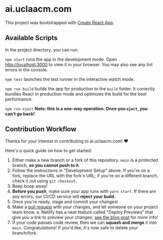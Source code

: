 # ai.uclaacm.com

This project was bootstrapped with [Create React App](https://github.com/facebook/create-react-app).

## Available Scripts

In the project directory, you can run:

`npm start` runs the app in the development mode. Open [http://localhost:3000](http://localhost:3000) to view it in your browser. You may also see any lint errors in the console.

`npm test` launches the test runner in the interactive watch mode.

`npm run build` builds the app for production to the `build` folder. It correctly bundles React in production mode and optimizes the build for the best performance.

`npm run eject` **Note: this is a one-way operation. Once you `eject`, you can't go back!**

## Contribution Workflow

Thanks for your interest in contributing to ai.uclaacm.com! ❤️

Here's a quick guide on how to get started.

1. Either make a new branch or a fork of this repository. `main` is a protected branch, **so you cannot push to it**.
2. Follow the instructions in "Development Setup" above. If you're on a fork, replace the URL with the fork's URL; if you're on a different branch, check it out using `git checkout`.
3. Beep boop away!
4. **Before you push**, make sure your app runs with `yarn start`. If there are any errors, our CI/CD service will **reject your build**.
5. Once you're ready, stage and commit your changes!
6. Make a [pull request](https://github.com/uclaacm/ai.uclaacm.com/pulls) with your changes, and let someone on your project team know.
   a. Netlify has a neat feature called "Deploy Previews" that give you a link to preview your changes; [see the blog post](https://www.netlify.com/blog/2016/07/20/introducing-deploy-previews-in-netlify/) for more info!
7. If your code passes code review, then we can **squash and merge** it into `main`. Congratulations! If you'd like, it's now safe to delete your branch/fork.
